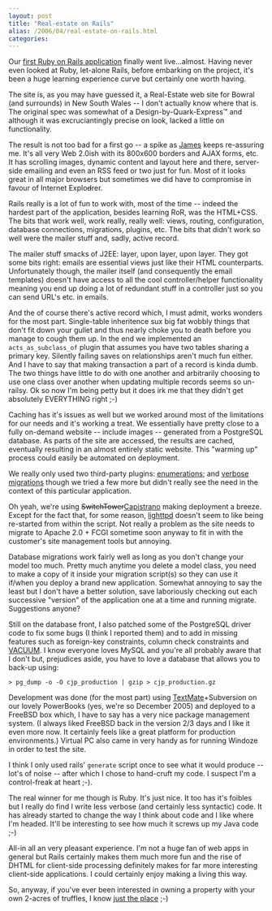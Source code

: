 ```yaml
---
layout: post
title: "Real-estate on Rails"
alias: /2006/04/real-estate-on-rails.html
categories:
---
```

Our [first Ruby on Rails application](http://www.campbelljonesproperty.com.au) finally went live...almost.</a> Having never even looked at Ruby, let-alone Rails, before embarking on the project, it's been a huge learning experience curve but certainly one worth having.

The site is, as you may have guessed it, a Real-Estate web site for Bowral (and surrounds) in New South Wales -- I don't actually know where that is. The original spec was somewhat of a Design-by-Quark-Express&trade; and although it was excruciantingly precise on look, lacked a little on functionality.

The result is not too bad for a first go -- a spike as [James](http://www.redhillconsulting.com.au/blogs/james) keeps re-assuring me. It's all very Web 2.0ish with its 800x600 borders and AJAX forms, etc. It has scrolling images, dynamic content and layout here and there, server-side emailing and even an RSS feed or two just for fun. Most of it looks great in all major browsers but sometimes we did have to compromise in favour of Internet Explo<strike>d</strike>rer.

Rails really is a lot of fun to work with, most of the time -- indeed the hardest part of the application, besides learning RoR, was the HTML+CSS. The bits that work well, work really, really well: views, routing, configuration, database connections, migrations, plugins, etc. The bits that didn't work so well were the mailer stuff and, sadly, active record.

The mailer stuff smacks of J2EE: layer, upon layer, upon layer. They got some bits right: emails are essential views just like their HTML counterparts. Unfortunately though, the mailer itself (and consequently the email templates) doesn't have access to all the cool controller/helper functionality meaning you end up doing a lot of redundant stuff in a controller just so you can send URL's etc. in emails.

And the of course there's active record which, I must admit, works wonders for the most part. Single-table inheritence sux big fat wobbly things that don't fit down your gullet and thus nearly choke you to death before you manage to cough them up. In the end we implemented an `acts_as_subclass_of` plugin that assumes you have two tables sharing a primary key. Silently failing saves on relationships aren't much fun either. And I have to say that making transaction a part of a record is kinda dumb. The two things have little to do with one another and arbitrarily choosing to use one class over another when updating multiple records seems so un-railsy. Ok so now I'm being petty but it does irk me that they didn't get absolutely EVERYTHING right ;-)

Caching has it's issues as well but we worked around most of the limitations for our needs and it's working a treat. We essentially have pretty close to a fully on-demand website -- include images -- generated from a PostgreSQL database. As parts of the site are accessed, the results are cached, eventually resulting in an almost entirely static website. This "warming up" process could easily be automated on deployment.

We really only used two third-party plugins: [enumerations](http://wiki.rubyonrails.com/rails/pages/Acts+As+Enumerated+Plugin); and [verbose migrations](http://svn.jamisbuck.org/rails-plugins/verbose_migrations/) though we tried a few more but didn't really see the need in the context of this particular application.

Oh yeah, we're using <strike>SwitchTower</strike>[Capistrano](http://manuals.rubyonrails.com/read/chapter/97) making deployment a breeze. Except for the fact that, for some reason, [lighttpd](http://www.lighttpd.net/) doesn't seem to like being re-started from within the script. Not really a problem as the site needs to migrate to Apache 2.0 + FCGI sometime soon anyway to fit in with the customer's site management tools but annoying.

Database migrations work fairly well as long as you don't change your model too much. Pretty much anytime you delete a model class, you need to make a copy of it inside your migration script(s) so they can use it if/when you deploy a brand new application. Somewhat annoying to say the least but I don't have a better solution, save laboriously checking out each successive "version" of the application one at a time and running migrate. Suggestions anyone?

Still on the database front, I also patched some of the PostgreSQL driver code to fix some bugs (I think I reported them) and to add in missing features such as foreign-key constraints, column check constraints and [VACUUM](http://www.postgresql.org/docs/8.1/interactive/sql-vacuum.html). I know everyone loves MySQL and you're all probably aware that I don't but, prejudices aside, you have to love a database that allows you to back-up using:

``` console
> pg_dump -o -O cjp_production | gzip > cjp_production.gz
```

Development was done (for the most part) using [TextMate](http://macromates.com/)+Subversion on our lovely PowerBooks (yes, we're so December 2005) and deployed to a FreeBSD box which, I have to say has a very nice package management system. (I always liked FreeBSD back in the version 2/3 days and I like it even more now. It certainly feels like a great platform for production environments.) Virtual PC also came in very handy as for running Windoze in order to test the site.

I think I only used rails' `generate` script once to see what it would produce -- lot's of noise -- after which I chose to hand-cruft my code. I suspect I'm a control-freak at heart ;-).

The real winner for me though is Ruby. It's just nice. It too has it's foibles but I really do find I write less verbose (and certainly less syntactic) code. It has already started to change the way I think about code and I like where I'm headed. It'll be interesting to see how much it screws up my Java code ;-)

All-in all an very pleasant experience. I'm not a huge fan of web apps in general but Rails certainly makes them much more fun and the rise of DHTML for client-side processing definitely makes for far more interesting client-side applications. I could certainly enjoy making a living this way.

So, anyway, if you've ever been interested in owning a property with your own 2-acres of truffles, I know [just the place](http://www.campbelljonesproperty.com.au/buy/property_listing/141/main) ;-)
